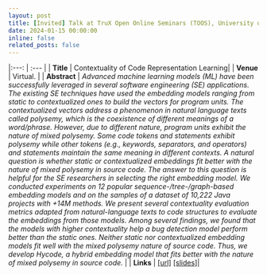 ```yaml
---
layout: post
title: [Invited] Talk at TruX Open Online Seminars (TOOS), University of Luxembourg.
date: 2024-01-15 00:00:00
inline: false
related_posts: false
---
```


|:---: | :--- |
| **Title** | Contextuality of Code Representation Learning|
| **Venue** | Virtual. |
| **Abstract** | *Advanced machine learning models (ML) have been successfully leveraged in several software engineering (SE) applications. The existing SE techniques have used the embedding models ranging from static to contextualized ones to build the vectors for program units. The contextualized vectors address a phenomenon in natural language texts called polysemy, which is the coexistence of different meanings of a word/phrase. However, due to different nature, program units exhibit the nature of mixed polysemy. Some code tokens and statements exhibit polysemy while other tokens (e.g., keywords, separators, and operators) and statements maintain the same meaning in different contexts. A natural question is whether static or contextualized embeddings fit better with the nature of mixed polysemy in source code. The answer to this question is helpful for the SE researchers in selecting the right embedding model. We conducted experiments on 12 popular sequence-/tree-/graph-based embedding models and on the samples of a dataset of 10,222 Java projects with +14M methods. We present several contextuality evaluation metrics adapted from natural-language texts to code structures to evaluate the embeddings from those models. Among several findings, we found that the models with higher contextuality help a bug detection model perform better than the static ones. Neither static nor contextualized embedding models fit well with the mixed polysemy nature of source code. Thus, we develop Hycode, a hybrid embedding model that fits better with the nature of mixed polysemy in source code.* |
| **Links** | [[url]](https://trustworthy-software.github.io/TOOS/index.html) [[slides]](https://aashishyadavally.github.io/assets/pdf/slides-toos-contextuality.pdf)|
